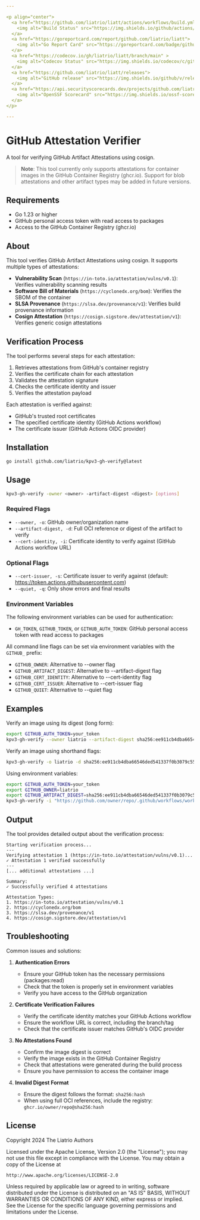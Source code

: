 ```yaml
---

<p align="center">
  <a href="https://github.com/liatrio/liatt/actions/workflows/build.yml?query=branch%3Amain">
    <img alt="Build Status" src="https://img.shields.io/github/actions/workflow/status/liatrio/liatt/build.yml?branch=main&style=for-the-badge">
  </a>
  <a href="https://goreportcard.com/report/github.com/liatrio/liatt">
    <img alt="Go Report Card" src="https://goreportcard.com/badge/github.com/liatrio/liatt?style=for-the-badge">
  </a>
  <a href="https://codecov.io/gh/liatrio/liatt/branch/main" >
    <img alt="Codecov Status" src="https://img.shields.io/codecov/c/github/liatrio/liatt?style=for-the-badge"/>
  </a>
  <a href="https://github.com/liatrio/liatt/releases">
    <img alt="GitHub release" src="https://img.shields.io/github/v/release/liatrio/liatt?include_prereleases&style=for-the-badge">
  </a>
  <a href="https://api.securityscorecards.dev/projects/github.com/liatrio/liatt/badge">
    <img alt="OpenSSF Scorecard" src="https://img.shields.io/ossf-scorecard/github.com/liatrio/liatt?label=openssf%20scorecard&style=for-the-badge">
  </a>
</p>

---
```


# GitHub Attestation Verifier

A tool for verifying GitHub Artifact Attestations using cosign.

> **Note**: This tool currently only supports attestations for container images in the GitHub Container Registry (ghcr.io). Support for blob attestations and other artifact types may be added in future versions.

## Requirements

- Go 1.23 or higher
- GitHub personal access token with read access to packages
- Access to the GitHub Container Registry (ghcr.io)

## About

This tool verifies GitHub Artifact Attestations using cosign. It supports multiple types of attestations:

- **Vulnerability Scan** (`https://in-toto.io/attestation/vulns/v0.1`): Verifies vulnerability scanning results
- **Software Bill of Materials** (`https://cyclonedx.org/bom`): Verifies the SBOM of the container
- **SLSA Provenance** (`https://slsa.dev/provenance/v1`): Verifies build provenance information
- **Cosign Attestation** (`https://cosign.sigstore.dev/attestation/v1`): Verifies generic cosign attestations

## Verification Process

The tool performs several steps for each attestation:

1. Retrieves attestations from GitHub's container registry
2. Verifies the certificate chain for each attestation
3. Validates the attestation signature
4. Checks the certificate identity and issuer
5. Verifies the attestation payload

Each attestation is verified against:

- GitHub's trusted root certificates
- The specified certificate identity (GitHub Actions workflow)
- The certificate issuer (GitHub Actions OIDC provider)

## Installation

```bash
go install github.com/liatrio/kpv3-gh-verify@latest
```

## Usage

```bash
kpv3-gh-verify -owner <owner> -artifact-digest <digest> [options]
```

### Required Flags

- `--owner, -o`: GitHub owner/organization name
- `--artifact-digest, -d`: Full OCI reference or digest of the artifact to verify
- `--cert-identity, -i`: Certificate identity to verify against (GitHub Actions workflow URL)

### Optional Flags

- `--cert-issuer, -s`: Certificate issuer to verify against (default: https://token.actions.githubusercontent.com)
- `--quiet, -q`: Only show errors and final results

### Environment Variables

The following environment variables can be used for authentication:
- `GH_TOKEN`, `GITHUB_TOKEN`, or `GITHUB_AUTH_TOKEN`: GitHub personal access token with read access to packages

All command line flags can be set via environment variables with the `GITHUB_` prefix:
- `GITHUB_OWNER`: Alternative to --owner flag
- `GITHUB_ARTIFACT_DIGEST`: Alternative to --artifact-digest flag
- `GITHUB_CERT_IDENTITY`: Alternative to --cert-identity flag
- `GITHUB_CERT_ISSUER`: Alternative to --cert-issuer flag
- `GITHUB_QUIET`: Alternative to --quiet flag

## Examples

Verify an image using its digest (long form):

```bash
export GITHUB_AUTH_TOKEN=your_token
kpv3-gh-verify --owner liatrio --artifact-digest sha256:ee911cb4dba66546ded541337f0b3079c55b628c5d83057867b0ef458abdb682 --cert-identity "https://github.com/owner/repo/.github/workflows/workflow.yaml@refs/heads/main"
```

Verify an image using shorthand flags:

```bash
kpv3-gh-verify -o liatrio -d sha256:ee911cb4dba66546ded541337f0b3079c55b628c5d83057867b0ef458abdb682 -i "https://github.com/liatrio/demo-gh-autogov-workflows/.github/workflows/rw-hp-attest-image.yaml@refs/heads/main" -q
```

Using environment variables:

```bash
export GITHUB_AUTH_TOKEN=your_token
export GITHUB_OWNER=liatrio
export GITHUB_ARTIFACT_DIGEST=sha256:ee911cb4dba66546ded541337f0b3079c55b628c5d83057867b0ef458abdb682
kpv3-gh-verify -i "https://github.com/owner/repo/.github/workflows/workflow.yaml@refs/heads/main"
```

## Output

The tool provides detailed output about the verification process:

```shell
Starting verification process...
---
Verifying attestation 1 (https://in-toto.io/attestation/vulns/v0.1)...
✓ Attestation 1 verified successfully
---
[... additional attestations ...]

Summary:
✓ Successfully verified 4 attestations

Attestation Types:
1. https://in-toto.io/attestation/vulns/v0.1
2. https://cyclonedx.org/bom
3. https://slsa.dev/provenance/v1
4. https://cosign.sigstore.dev/attestation/v1
```

## Troubleshooting

Common issues and solutions:

1. **Authentication Errors**
   - Ensure your GitHub token has the necessary permissions (packages:read)
   - Check that the token is properly set in environment variables
   - Verify you have access to the GitHub organization

2. **Certificate Verification Failures**
   - Verify the certificate identity matches your GitHub Actions workflow
   - Ensure the workflow URL is correct, including the branch/tag
   - Check that the certificate issuer matches GitHub's OIDC provider

3. **No Attestations Found**
   - Confirm the image digest is correct
   - Verify the image exists in the GitHub Container Registry
   - Check that attestations were generated during the build process
   - Ensure you have permission to access the container image

4. **Invalid Digest Format**
   - Ensure the digest follows the format: `sha256:hash`
   - When using full OCI references, include the registry: `ghcr.io/owner/repo@sha256:hash`

## License

Copyright 2024 The Liatrio Authors

Licensed under the Apache License, Version 2.0 (the "License");
you may not use this file except in compliance with the License.
You may obtain a copy of the License at

    http://www.apache.org/licenses/LICENSE-2.0

Unless required by applicable law or agreed to in writing, software
distributed under the License is distributed on an "AS IS" BASIS,
WITHOUT WARRANTIES OR CONDITIONS OF ANY KIND, either express or implied.
See the License for the specific language governing permissions and
limitations under the License.
